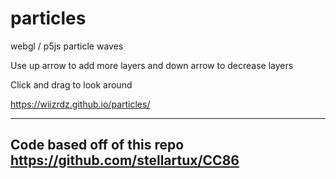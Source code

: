 # particles
webgl / p5js particle waves

Use up arrow to add more layers and down arrow to decrease layers

Click and drag to look around

https://wiizrdz.github.io/particles/

_______
## Code based off of this repo https://github.com/stellartux/CC86
